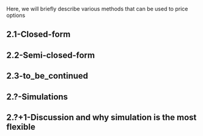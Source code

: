 Here, we will briefly describe various methods that can be used to price options

## 2.1-Closed-form


## 2.2-Semi-closed-form


## 2.3-to_be_continued


## 2.?-Simulations


## 2.?+1-Discussion and why simulation is the most flexible


